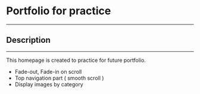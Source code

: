 # Portfolio for practice

---

## Description

---

This homepage is created to practice for future portfolio.

- Fade-out, Fade-in on scroll
- Top navigation part ( smooth scroll )
- Display images by category

